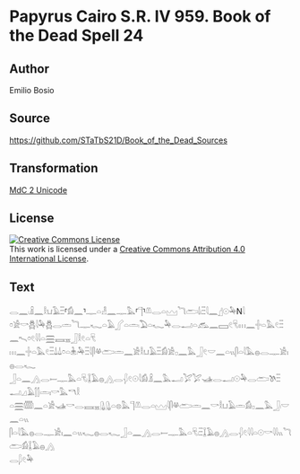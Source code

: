 # Papyrus Cairo S.R. IV 959. Book of the Dead Spell 24

## Author 

Emilio Bosio

## Source 

https://github.com/STaTbS21D/Book_of_the_Dead_Sources

## Transformation 

[MdC 2 Unicode](https://statbs21d.github.io/mdc2unicode.html)

## License 

<a rel="license" href="http://creativecommons.org/licenses/by/4.0/"><img alt="Creative Commons License" style="border-width:0" src="https://i.creativecommons.org/l/by/4.0/88x31.png" /></a><br />This work is licensed under a <a rel="license" href="http://creativecommons.org/licenses/by/4.0/">Creative Commons Attribution 4.0 International License</a>.

## Text 

<hiero><rubrum>𓂋𓈖𓏺𓏎𓈖𓎛𓂓𓄿𓏫</rubrum>⸢<rubrum>𓀁𓈖</rubrum>⸣<rubrum>𓊃𓏏𓁐𓈖𓊃𓅓</rubrum>⸢<rubrum>𓊹</rubrum>⸣<rubrum>𓌨𓂋𓏏𓈉𓆓𓂧𓌃𓏺𓏫𓇋𓈖</rubrum>𓊨𓇳𓅆N𓇋<br>
𓏌𓀀𓎡𓆣𓇋𓅆𓆣𓂋𓏛𓆓𓊃𓆑𓏏𓄿𓂾𓏏𓏛𓏺𓅐𓏏𓆑𓅆𓂋𓂝𓏏𓃹𓈖𓈙𓏲𓄛𓏺𓏥𓈖𓏶𓏏𓅓𓏲𓏫𓈖𓍇𓏌𓏲𓇋𓇋𓏏𓈗𓈘𓈇𓃀𓎛𓏲𓏏𓄛<br>
𓏥𓈖𓏶𓏏𓅓𓏲𓏫𓍑𓍑𓏌𓏏𓇔𓏺𓅆𓏫𓇋𓋴𓋬𓂧𓏛𓈖𓀀𓎛𓂓𓄿𓏫𓀁𓀀𓊪𓈖𓅓𓃀𓏲𓎟𓈖𓏏𓏭𓋴𓏏𓇋𓅓𓐍𓂋𓊃𓀀𓏤𓐍𓂋𓆑<br>
𓃀𓏏𓈖𓂻𓂋𓎀𓊃𓅓𓏏𓄛𓏺𓆼𓄿𓐍𓂻𓂋𓆅𓏲𓇳𓇋𓀁𓏎𓈖𓅓𓂝𓅯𓅯𓊛𓂋𓂝𓇳𓅆𓂋𓂧𓌗𓏫𓂝𓈎𓄿𓂭𓂭𓏛𓏤𓎡𓅓𓎔𓎛<br>
𓏏𓈗𓏅𓈖𓏏𓀀𓊛𓎡𓂋𓈘𓈇𓊮𓊮𓏏𓊖𓅓𓊹𓌨𓂋𓏏𓈉𓇋𓋴𓋬𓂧𓏛𓈖𓎡𓎛𓂓𓄿𓏛𓀁𓊪𓈖𓅓𓃀𓏺𓎟𓈖𓏏𓏭<br>
𓋴𓏏𓇋𓅓𓐍𓂋𓊃𓀀𓏤𓈖𓏏𓏭𓆑𓐍𓂋𓆑𓃀𓏏𓈖𓂻𓂋𓎀𓊃𓅓𓏏𓄛𓏺𓏫𓆼𓄿𓐍𓂻𓂋𓆅𓏲𓇋𓇋𓏏𓇳<rubrum>𓎡𓇋𓇋𓏭𓆓𓂧𓀁</rubrum>𓆼𓄿𓐍𓂻<br>
𓂋𓆄𓏲𓅆<br></hiero>